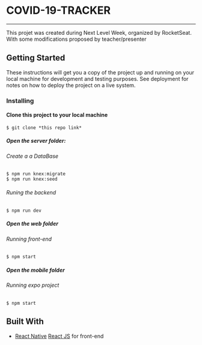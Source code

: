 # COVID-19-TRACKER

-------------------------------------------------------------------------------------------------------------------------------------------------------------------------

This projet was created during Next Level Week, organized by RocketSeat. With some modifications proposed by teacher/presenter

## Getting Started

These instructions will get you a copy of the project up and running on your local machine for development and testing purposes. See deployment for notes on how to deploy the project on a live system.

### Installing

#### Clone this project to your local machine
```
$ git clone *this repo link*
```

##### Open the server folder:
###### Create a a DataBase
```
$ npm run knex:migrate
$ npm run knex:seed
```
###### Runing the backend
```
$ npm run dev
```

##### Open the web folder
###### Running front-end
```
$ npm start
```
##### Open the mobile folder
###### Running expo project
```
$ npm start
```

## Built With

* [React Native](https://reactnative.dev/) [React JS](https://reactjs.org/) for front-end